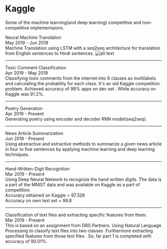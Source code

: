 # Kaggle
Some of the machine learning(and deep learning) competitive and non-competitive implementaions.

Neural Machine Translation<br>
May 2019 - Jun 2019<br>
Machine Translation using LSTM with a seq2seq architecture for translation from English sentences to Hindi sentences.
![alt text](https:///github.com/greengangsta/Kaggle/Machine%20Translation/to/Screenshot(114).png)
<hr>
Toxic Comment Classification<br>
Apr 2019 - May 2019<br>
Classifying toxic comments from the internet into 6 classes as multilabels and calculating the probablity for each class. It's an old Kaggle competition problem. Achieved accuracy of 98% appx on dev set . While accuracy on Kaggle was 91.2%.<hr>
Poetry Generation<br>
Apr 2019 - Present<br>
Generating poetry using encoder and decoder RNN model(seq2seq).<hr>
News Article Summarization<br>
Jun 2019 - Present<br>
Using abstractive and extractive methods to summarize a given news article in four to five sentences by applying machine learning and deep learning techniques.<hr>
Hand-Written-Digit Recognition<br>
Mar 2019 - Present<br>
Using Deep Neural Network to recognize the hand written digits. The data is a part of the MNIST data and was available on Kaggle as a part of competition.<br>
Accuracy obtained on Kaggle = 97.328<br>
Accuracy on own test set = 98.8<hr>
Classification of text files and extracting specific features from them.<br>
Mar 2019 - Present<br>
This is based on an assignment from DBS Partners. Using Natural Language Processing to classify text files into two classes .Furthermore extracting specified features from those text files . So, far part 1 is completed with accuracy of 90.01%.

